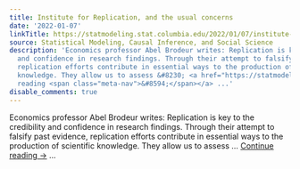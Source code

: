 ```yaml
---
title: Institute for Replication, and the usual concerns
date: '2022-01-07'
linkTitle: https://statmodeling.stat.columbia.edu/2022/01/07/institute-for-replication-and-the-usual-concerns/
source: Statistical Modeling, Causal Inference, and Social Science
description: 'Economics professor Abel Brodeur writes: Replication is key to the credibility
  and confidence in research findings. Through their attempt to falsify past evidence,
  replication efforts contribute in essential ways to the production of scientific
  knowledge. They allow us to assess &#8230; <a href="https://statmodeling.stat.columbia.edu/2022/01/07/institute-for-replication-and-the-usual-concerns/">Continue
  reading <span class="meta-nav">&#8594;</span></a> ...'
disable_comments: true
---
```

Economics professor Abel Brodeur writes: Replication is key to the credibility and confidence in research findings. Through their attempt to falsify past evidence, replication efforts contribute in essential ways to the production of scientific knowledge. They allow us to assess &#8230; <a href="https://statmodeling.stat.columbia.edu/2022/01/07/institute-for-replication-and-the-usual-concerns/">Continue reading <span class="meta-nav">&#8594;</span></a> ...